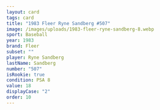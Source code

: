 ```yaml
---
layout: card
tags: card
title: "1983 Fleer Ryne Sandberg #507"
image: /images/uploads/1983-fleer-ryne-sandberg-8.webp
sport: Baseball
year: 1983
brand: Fleer
subset: ""
player: Ryne Sandberg
lastName: Sandberg
number: "507"
isRookie: true
condition: PSA 8
value: 18
displayCase: "2"
order: 10
---
```

